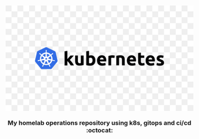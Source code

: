 <div align="center">

<img src="https://raw.githubusercontent.com/melvinlee/k8s-homelab/main/docs/assets/logo.png" align="center"/>

<!-- markdownlint-disable no-trailing-punctuation -->

### My homelab operations repository using k8s, gitops and ci/cd :octocat:

</div>
